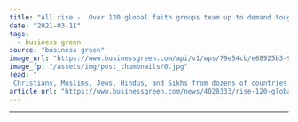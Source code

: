 ```yaml
---
title: "All rise -  Over 120 global faith groups team up to demand tougher climate action ahead of COP26"
date: "2021-03-11"
tags: 
  - business green
source: "business green"
image_url: "https://www.businessgreen.com/api/v1/wps/79e54cb/e68925b3-9aed-4d82-bccb-e0d2fab03078/9/holy-trinity-church-hull-solar-panels2-185x114.jpg"
image_fp: "/assets/img/post_thumbnails/0.jpg"
lead: "
 Christians, Muslims, Jews, Hindus, and Sikhs from dozens of countries have teamed up on what has been touted as the largest multi-faith day of climate action ever  ..."
article_url: "https://www.businessgreen.com/news/4028333/rise-120-global-faith-team-demand-tougher-climate-action-ahead-cop26"
---
```


---
